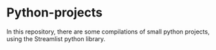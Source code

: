 # Python-projects
In this repository, there are some compilations of small python projects, using the Streamlist python library.
